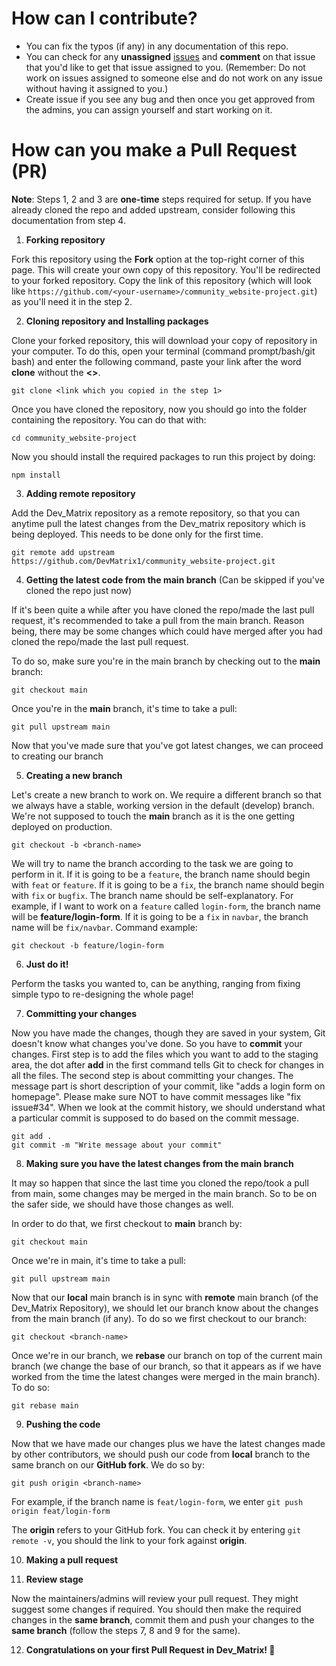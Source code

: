 # How can I contribute?

- You can fix the typos (if any) in any documentation of this repo.
- You can check for any **unassigned** [issues](https://github.com/DevMatrix1/community_website-project/issues) and **comment** on that issue that you'd like to get that issue assigned to you. (Remember: Do not work on issues assigned to someone else and do not work on any issue without having it assigned to you.)
- Create issue if you see any bug and then once you get approved from the admins, you can assign yourself and start working on it.

# How can you make a **Pull Request** (PR)

**Note**: Steps 1, 2 and 3 are **one-time** steps required for setup. If you have already cloned the repo and added upstream, consider following this documentation from step 4.

1. **Forking repository**

Fork this repository using the **Fork** option at the top-right corner of this page. This will create your own copy of this repository. You'll be redirected to your forked repository. Copy the link of this repository (which will look like `https://github.com/<your-username>/community_website-project.git`) as you'll need it in the step 2.

2. **Cloning repository and Installing packages**

Clone your forked repository, this will download your copy of repository in your computer. To do this, open your terminal (command prompt/bash/git bash) and enter the following command, paste your link after the word **clone** without the **<>**.

```
git clone <link which you copied in the step 1>
```

Once you have cloned the repository, now you should go into the folder containing the repository. You can do that with:
```
cd community_website-project
```

Now you should install the required packages to run this project by doing:
```
npm install
```

3. **Adding remote repository**

Add the Dev_Matrix repository as a remote repository, so that you can anytime pull the latest changes from the Dev_matrix repository which is being deployed. This needs to be done only for the first time.

```
git remote add upstream https://github.com/DevMatrix1/community_website-project.git
```

4. **Getting the latest code from the main branch** (Can be skipped if you've cloned the repo just now)

If it's been quite a while after you have cloned the repo/made the last pull request, it's recommended to take a pull from the main branch. Reason being, there may be some changes which could have merged after you had cloned the repo/made the last pull request.

To do so, make sure you're in the main branch by checking out to the **main** branch:

```
git checkout main
```

Once you're in the **main** branch, it's time to take a pull:

```
git pull upstream main
```

Now that you've made sure that you've got latest changes, we can proceed to creating our branch

5. **Creating a new branch**

Let's create a new branch to work on. We require a different branch so that we always have a stable, working version in the default (develop) branch. We're not supposed to touch the **main** branch as it is the one getting deployed on production.

```
git checkout -b <branch-name>
```

We will try to name the branch according to the task we are going to perform in it. If it is going to be a `feature`, the branch name should begin with `feat` or `feature`. If it is going to be a `fix`, the branch name should begin with `fix` or `bugfix`. The branch name should be self-explanatory.
For example, if I want to work on a `feature` called `login-form`, the branch name will be **feature/login-form**. If it is going to be a `fix` in `navbar`, the branch name will be `fix/navbar`.
Command example:

```
git checkout -b feature/login-form
```

6. **Just do it!**

Perform the tasks you wanted to, can be anything, ranging from fixing simple typo to re-designing the whole page!

7. **Committing your changes**

Now you have made the changes, though they are saved in your system, Git doesn't know what changes you've done. So you have to **commit** your changes. First step is to add the files which you want to add to the staging area, the dot after **add** in the first command tells Git to check for changes in all the files. The second step is about committing your changes. The message part is short description of your commit, like "adds a login form on homepage". Please make sure NOT to have commit messages like "fix issue#34". When we look at the commit history, we should understand what a particular commit is supposed to do based on the commit message.

```
git add .
git commit -m "Write message about your commit"
```

8. **Making sure you have the latest changes from the main branch**

It may so happen that since the last time you cloned the repo/took a pull from main, some changes may be merged in the main branch. So to be on the safer side, we should have those changes as well.

In order to do that, we first checkout to **main** branch by:

```
git checkout main
```

Once we're in main, it's time to take a pull:

```
git pull upstream main
```

Now that our **local** main branch is in sync with **remote** main branch (of the Dev_Matrix Repository), we should let our branch know about the changes from the main branch (if any). To do so we first checkout to our branch:

```
git checkout <branch-name>
```

Once we're in our branch, we **rebase** our branch on top of the current main branch (we change the base of our branch, so that it appears as if we have worked from the time the latest changes were merged in the main branch). To do so:

```
git rebase main
```

9. **Pushing the code**

Now that we have made our changes plus we have the latest changes made by other contributors, we should push our code from **local** branch to the same branch on our **GitHub fork**. We do so by:

```
git push origin <branch-name>
```

For example, if the branch name is `feat/login-form`, we enter `git push origin feat/login-form`

The **origin** refers to your GitHub fork. You can check it by entering `git remote -v`, you should the link to your fork against **origin**.

10. **Making a pull request**

11. **Review stage**

Now the maintainers/admins will review your pull request. They might suggest some changes if required. You should then make the required changes in the **same branch**, commit them and push your changes to the **same branch** (follow the steps 7, 8 and 9 for the same).

12. **Congratulations on your first Pull Request in Dev_Matrix! 🎉**
